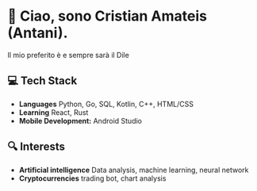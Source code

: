 # 👋 Ciao, sono Cristian Amateis (Antani).
Il mio preferito è e sempre sarà il Dile

## 💻 Tech Stack
- **Languages** Python, Go, SQL, Kotlin, C++, HTML/CSS
- **Learning** React, Rust
- **Mobile Development:** Android Studio

## 🔍 Interests
- **Artificial intelligence** Data analysis, machine learning, neural network
- **Cryptocurrencies** trading bot, chart analysis

